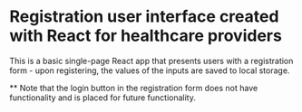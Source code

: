 # Registration user interface created with React for healthcare providers

This is a basic single-page React app that presents users with a registration form - upon registering, the values
of the inputs are saved to local storage. 

** Note that the login button in the registration form does not have functionality and is placed for future functionality.
